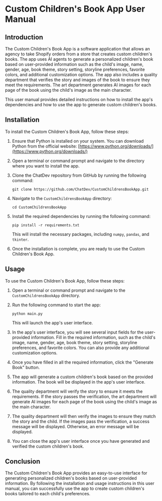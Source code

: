 # Custom Children's Book App User Manual

## Introduction

The Custom Children's Book App is a software application that allows an agency to take Shopify orders from a store that creates custom children's books. The app uses AI agents to generate a personalized children's book based on user-provided information such as the child's image, name, gender, age, book theme, story setting, storyline preferences, favorite colors, and additional customization options. The app also includes a quality department that verifies the story and images of the book to ensure they meet the requirements. The art department generates AI images for each page of the book using the child's image as the main character.

This user manual provides detailed instructions on how to install the app's dependencies and how to use the app to generate custom children's books.

## Installation

To install the Custom Children's Book App, follow these steps:

1. Ensure that Python is installed on your system. You can download Python from the official website: [https://www.python.org/downloads/](https://www.python.org/downloads/)

2. Open a terminal or command prompt and navigate to the directory where you want to install the app.

3. Clone the ChatDev repository from GitHub by running the following command:

   ```
   git clone https://github.com/ChatDev/CustomChildrensBookApp.git
   ```

4. Navigate to the `CustomChildrensBookApp` directory:

   ```
   cd CustomChildrensBookApp
   ```

5. Install the required dependencies by running the following command:

   ```
   pip install -r requirements.txt
   ```

   This will install the necessary packages, including `numpy`, `pandas`, and `tkinter`.

6. Once the installation is complete, you are ready to use the Custom Children's Book App.

## Usage

To use the Custom Children's Book App, follow these steps:

1. Open a terminal or command prompt and navigate to the `CustomChildrensBookApp` directory.

2. Run the following command to start the app:

   ```
   python main.py
   ```

   This will launch the app's user interface.

3. In the app's user interface, you will see several input fields for the user-provided information. Fill in the required information, such as the child's image, name, gender, age, book theme, story setting, storyline preferences, and favorite colors. You can also provide any additional customization options.

4. Once you have filled in all the required information, click the "Generate Book" button.

5. The app will generate a custom children's book based on the provided information. The book will be displayed in the app's user interface.

6. The quality department will verify the story to ensure it meets the requirements. If the story passes the verification, the art department will generate AI images for each page of the book using the child's image as the main character.

7. The quality department will then verify the images to ensure they match the story and the child. If the images pass the verification, a success message will be displayed. Otherwise, an error message will be displayed.

8. You can close the app's user interface once you have generated and verified the custom children's book.

## Conclusion

The Custom Children's Book App provides an easy-to-use interface for generating personalized children's books based on user-provided information. By following the installation and usage instructions in this user manual, you can successfully use the app to create custom children's books tailored to each child's preferences.